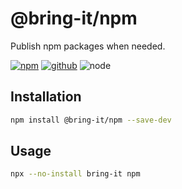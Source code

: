 # @bring-it/npm

Publish npm packages when needed.

[![npm][npm-badge]][npm-url]
[![github][github-badge]][github-url]
![node][node-badge]

[npm-url]: https://www.npmjs.com/package/@bring-it/npm
[npm-badge]: https://img.shields.io/npm/v/@bring-it/npm.svg?style=flat-square&logo=npm
[github-url]: https://github.com/airkro/bring-it/tree/master/packages/npm
[github-badge]: https://img.shields.io/npm/l/@bring-it/npm.svg?style=flat-square&colorB=blue&logo=github
[node-badge]: https://img.shields.io/node/v/@bring-it/npm.svg?style=flat-square&colorB=green&logo=node.js

## Installation

```bash
npm install @bring-it/npm --save-dev
```

## Usage

```bash
npx --no-install bring-it npm
```
